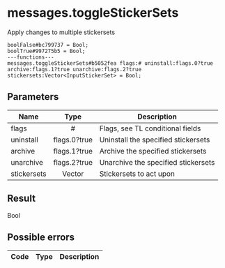 # messages.toggleStickerSets
Apply changes to multiple stickersets

```
boolFalse#bc799737 = Bool;
boolTrue#997275b5 = Bool;
---functions---
messages.toggleStickerSets#b5052fea flags:# uninstall:flags.0?true archive:flags.1?true unarchive:flags.2?true stickersets:Vector<InputStickerSet> = Bool;
```

## Parameters
| Name | Type | Description |
| ---- | :----: | ----------- |
| flags | # | Flags, see TL conditional fields |
| uninstall | flags.0?true | Uninstall the specified stickersets |
| archive | flags.1?true | Archive the specified stickersets |
| unarchive | flags.2?true | Unarchive the specified stickersets |
| stickersets | Vector<InputStickerSet> | Stickersets to act upon |


## Result
Bool

## Possible errors
| Code | Type | Description |
| ---- | :----: | ----------- |

